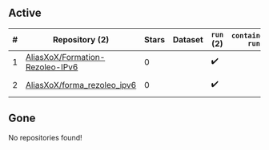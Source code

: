 ## Active
| # | Repository (2) | Stars | Dataset | `run` (2) | `containers-run` | Last Modified |
| --- | --- | --- | --- | --- | --- | --- |
| 1 | [AliasXoX/Formation-Rezoleo-IPv6](https://github.com/AliasXoX/Formation-Rezoleo-IPv6) | 0 |  | :heavy_check_mark: |  | 2025-05-07 19:20:57+00:00 |
| 2 | [AliasXoX/forma_rezoleo_ipv6](https://github.com/AliasXoX/forma_rezoleo_ipv6) | 0 |  | :heavy_check_mark: |  | 2025-05-09 18:30:21+00:00 |

## Gone
No repositories found!
